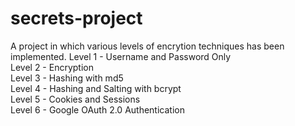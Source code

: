 # secrets-project
A project in which various levels of encrytion techniques has been implemented.
Level 1 - Username and Password Only<br/>
Level 2 - Encryption<br/>
Level 3 - Hashing with md5<br/>
Level 4 - Hashing and Salting with bcrypt<br/>
Level 5 - Cookies and Sessions<br/>
Level 6 - Google OAuth 2.0 Authentication
